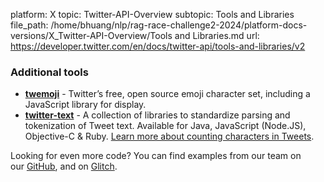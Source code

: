 platform: X
topic: Twitter-API-Overview
subtopic: Tools and Libraries
file_path: /home/bhuang/nlp/rag-race-challenge2-2024/platform-docs-versions/X_Twitter-API-Overview/Tools and Libraries.md
url: https://developer.twitter.com/en/docs/twitter-api/tools-and-libraries/v2

### Additional tools

* [**twemoji**](https://twemoji.twitter.com/) - Twitter’s free, open source emoji character set, including a JavaScript library for display.
* [**twitter-text**](https://github.com/twitter/twitter-text) - A collection of libraries to standardize parsing and tokenization of Tweet text. Available for Java, JavaScript (Node.JS), Objective-C & Ruby. [Learn more about counting characters in Tweets](https://developer-staging.twitter.com/en/docs/counting-characters).

Looking for even more code? You can find examples from our team on our [GitHub](https://github.com/twitterdev), and on [Glitch](https://glitch.com/@twitter).